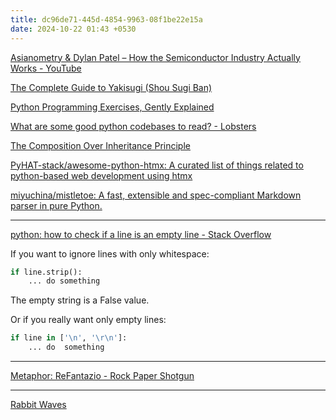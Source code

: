 ```yaml
---
title: dc96de71-445d-4854-9963-08f1be22e15a
date: 2024-10-22 01:43 +0530
---
```


[Asianometry & Dylan Patel – How the Semiconductor Industry Actually Works - YouTube](https://www.youtube.com/watch?v=pE3KKUKXcTM&list=WL&index=11)

<a href="https://www.shizenstyle.com/post/the-complete-guide-to-yakisugi-shou-sugi-ban-1">The Complete Guide to Yakisugi (Shou Sugi Ban)</a>

[Python Programming Exercises, Gently Explained](https://inventwithpython.com/pythongently/)

[What are some good python codebases to read? - Lobsters](https://lobste.rs/s/s1v57r/what_are_some_good_python_codebases_read)

[The Composition Over Inheritance Principle](https://python-patterns.guide/gang-of-four/composition-over-inheritance/)

[PyHAT-stack/awesome-python-htmx: A curated list of things related to python-based web development using htmx](https://github.com/PyHAT-stack/awesome-python-htmx)

[miyuchina/mistletoe: A fast, extensible and spec-compliant Markdown parser in pure Python.](https://github.com/miyuchina/mistletoe)

---
[python: how to check if a line is an empty line - Stack Overflow](https://stackoverflow.com/questions/7896495/python-how-to-check-if-a-line-is-an-empty-line)

If you want to ignore lines with only whitespace:

``` python
if line.strip():
    ... do something
```

The empty string is a False value.

Or if you really want only empty lines:

``` python
if line in ['\n', '\r\n']:
    ... do  something
```
---

[Metaphor: ReFantazio - Rock Paper Shotgun](https://www.rockpapershotgun.com/games/metaphor-refantazio)

---

[Rabbit Waves](https://rabbitwaves.ca/site/flags_maritime.html)

